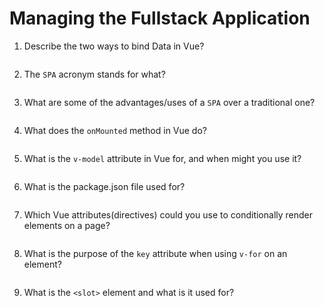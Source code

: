 # Managing the Fullstack Application


1. Describe the two ways to bind Data in Vue?
<!-- enter you answer in the space below -->
```

```

2. The `SPA` acronym stands for what?
<!-- enter you answer in the space below -->
```

```

3. What are some of the advantages/uses of a `SPA` over a traditional one?
<!-- enter you answer in the space below -->
```

```

4. What does the `onMounted` method in Vue do?
<!-- enter you answer in the space below -->
```

```

5. What is the `v-model` attribute in Vue for, and when might you use it?
<!-- enter you answer in the space below -->
```

```

6. What is the package.json file used for?
<!-- enter you answer in the space below -->
```

```

7. Which Vue attributes(directives) could you use to conditionally render elements on a page?
<!-- enter you answer in the space below -->
```

```

8. What is the purpose of the `key` attribute when using `v-for` on an element?
<!-- enter you answer in the space below -->
```

```
9. What is the `<slot>` element and what is it used for?
<!-- enter you answer in the space below -->
```

```